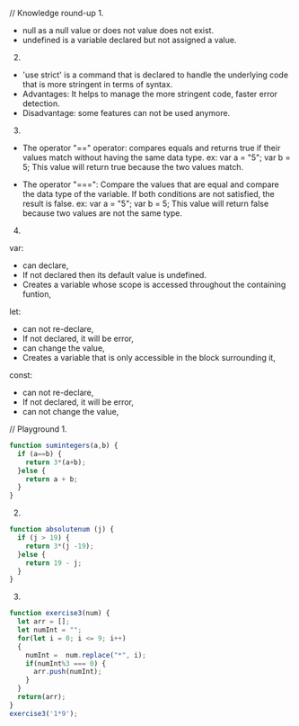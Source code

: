 // Knowledge round-up 
1.
- null as a null value or does not value does not exist.
- undefined is a variable declared but not assigned a value.

2.
- 'use strict' is a command that is declared to handle the underlying code that is more stringent in terms of   syntax.
- Advantages: It helps to manage the more stringent code, faster error detection.
- Disadvantage: some features can not be used anymore.

3.
- The operator "==" operator: compares equals and returns true if their values match without having the same data type.
  ex: var a = "5";
      var b = 5;
      This value will return true because the two values match.


- The operator "===": Compare the values that are equal and compare the data type of the variable. If both conditions are not satisfied, the result is false.
  ex: var a = "5";
      var b = 5;
      This value will return false because two values are not the same type.

4.
var:
  - can declare,
  - If not declared then its default value is undefined.
  - Creates a variable whose scope is accessed throughout the containing funtion,

let:
  - can not re-declare,
  - If not declared, it will be error,
  - can change the value,
  - Creates a variable that is only accessible in the block surrounding it,

const:
  - can not re-declare,
  - If not declared, it will be error,
  - can not change the value,



// Playground
1.
```javascript
function sumintegers(a,b) {
  if (a==b) {
    return 3*(a+b);
  }else {
    return a + b;
  }
}
```

2.
```javascript
function absolutenum (j) {
  if (j > 19) {
    return 3*(j -19);
  }else {
    return 19 - j;
  }
}
```

3.
```javascript
function exercise3(num) {
  let arr = [];
  let numInt = "";
  for(let i = 0; i <= 9; i++) 
  {
    numInt =  num.replace("*", i);
    if(numInt%3 === 0) {
      arr.push(numInt);
    }
  }
  return(arr);
}
exercise3('1*9');
```

